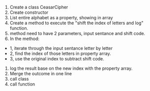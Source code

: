 1. Create a class CeasarCipher
1. Create constructor
1. List entire alphabet as a property, showing in array
1. Create a method to execute the "shift the index of letters and log" function.
1. method need to have 2 parameters, input sentance and shift code.
1. In the method:
- 1, iterate through the input sentance letter by letter
- 2, find the index of those letters in property array.
- 3, use the original index to subtract shift code.
1. log the result base on the new index with the property array.
1. Merge the outcome in one line
1. call class
1. call function
